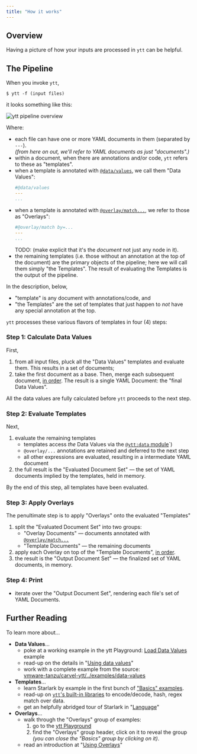 ```yaml
---
title: "How it works"
---
```


## Overview

Having a picture of how your inputs are processed in `ytt` can be helpful.

## The Pipeline

When you invoke `ytt`, 

```console
$ ytt -f (input files)
```

it looks something like this:

![ytt pipeline overview](/images/ytt/ytt-pipeline-overview.jpg)
<!-- source: https://miro.com/app/board/o9J_lIfcKZY=/?moveToWidget=3074457357774380591&cot=14 --> 

Where:
- each file can have one or more YAML documents in them (separated by `---`). \
  _(from here on out, we'll refer to YAML documents as just "documents".)_
- within a document, when there are annotations and/or code, `ytt` refers to these as "templates".
- when a template is annotated with [`@data/values`](ytt-data-values.md#declaring-and-using-data-values), we call them "Data Values":
  ```yaml
  #@data/values
  ---
  ...
  ```
- when a template is annotated with [`@overlay/match...`](lang-ref-ytt-overlay.md#overlays-as-files), we refer to those as "Overlays":
  ```yaml
  #@overlay/match by=...
  ---
  ...
  ``` 
    TODO:  (make explicit that it's the _document_ not just any node in it).
- the remaining templates (i.e. those without an annotation at the top of the document) are the primary objects of the pipeline; here we will call them simply "the Templates". The result of evaluating the Templates is the output of the pipeline.

In the description, below,
- "template" is any document with annotations/code, and 
- "the Templates" are the set of templates that just happen to _not_ have any special annotation at the top.

`ytt` processes these various flavors of templates in four (4) steps:

### Step 1: Calculate Data Values

First,

1. from all input files, pluck all the "Data Values" templates and evaluate them. This results in a set of documents;
1. take the first document as a base. Then, merge each subsequent document, [in order](ytt-data-values.md#splitting-data-values-into-multiple-files). The result is a single YAML Document: the "final Data Values".

All the data values are fully calculated before `ytt` proceeds to the next step.

### Step 2: Evaluate Templates

Next,

1. evaluate the remaining templates
    - templates access _the_ Data Values via the [`@ytt:data` module](lang-ref-ytt.md#data)`)
    - `@overlay/...` annotations are retained and deferred to the next step
    - all other expressions are evaluated, resulting in a intermediate YAML document
1. the full result is the "Evaluated Document Set" — the set of YAML documents implied by the templates, held in memory.

By the end of this step, all templates have been evaluated.

### Step 3: Apply Overlays

The penultimate step is to apply "Overlays" onto the evaluated "Templates"

1. split the "Evaluated Document Set" into two groups:
    - "Overlay Documents" — documents annotated with [`@overlay/match...`](lang-ref-ytt-overlay.md#overlays-as-files)
    - "Template Documents" — the remaining documents
1. apply each Overlay on top of the "Template Documents", [in order](lang-ref-ytt-overlay.md#overlay-order).
1. the result is the "Output Document Set" — the finalized set of YAML documents, in memory.

### Step 4: Print
- iterate over the "Output Document Set", rendering each file's set of YAML Documents.

## Further Reading

To learn more about...
- **Data Values**...
  - poke at a working example in the ytt Playground: [Load Data Values](/ytt/#example:example-load-data-values) example
  - read-up on the details in "[Using data values](ytt-data-values.md)"
  - work with a complete example from the source: \
    [vmware-tanzu/carvel-ytt/../examples/data-values](https://github.com/vmware-tanzu/carvel-ytt/tree/develop/examples/data-values)
- **Templates**...
  - learn Starlark by example in the first bunch of ["Basics" examples](/ytt/#example:example-plain-yaml).
  - read-up on [`ytt`'s built-in libraries](lang-ref-ytt.md) to encode/decode, hash, regex match over data.
  - get an helpfully abridged tour of Starlark in "[Language](lang.md)"
- **Overlays**...
  - walk through the "Overlays" group of examples:
    1. go to the [ytt Playground](/ytt/#example:example-match-all-docs)
    2. find the "Overlays" group header, click on it to reveal the group _(you can close the "Basics" group by clicking on it)_.
  - read an introduction at "[Using Overlays](ytt-overlays.md)"
